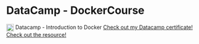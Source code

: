 # DataCamp - DockerCourse

  <img align="center" alt="Docker" width="20px" src="https://cdn.jsdelivr.net/gh/devicons/devicon@latest/icons/docker/docker-plain-wordmark.svg"/> Datacamp - Introduction to Docker
  <a href="https://www.datacamp.com/statement-of-accomplishment/course/d2b4633595e343b01b513975566d743485fc40a5?raw=1">Check out my Datacamp certificate!</a> <br>
  <a href="https://app.datacamp.com/learn/courses/introduction-to-docker">Check out the resource!</a> <br>
